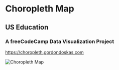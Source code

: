 # Choropleth Map

## US Education

### A freeCodeCamp Data Visualization Project

<https://choropleth.gordondoskas.com>

![Choropleth Map](https://portfolio.gordondoskas.com/img/choropleth.png)
